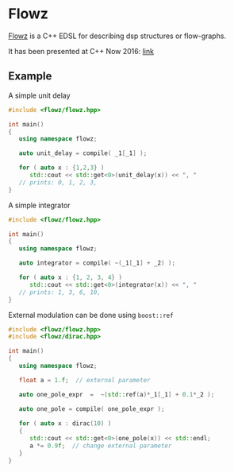# Flowz

[Flowz](flowz/README.md) is a C++ EDSL for describing dsp structures or flow-graphs.

It has been presented at C++ Now 2016: [link](https://www.youtube.com/watch?v=54s43D83iC8)

## Example

A simple unit delay
```c++
#include <flowz/flowz.hpp>

int main()
{
   using namespace flowz;

   auto unit_delay = compile( _1[_1] );

   for ( auto x : {1,2,3} )
      std::cout << std::get<0>(unit_delay(x)) << ", "
   // prints: 0, 1, 2, 3,
}
```

A simple integrator
```c++
#include <flowz/flowz.hpp>

int main()
{
   using namespace flowz;

   auto integrator = compile( ~(_1[_1] + _2) );

   for ( auto x : {1, 2, 3, 4} )
      std::cout << std::get<0>(integrator(x)) << ", "
   // prints: 1, 3, 6, 10,
}
```


External modulation can be done using `boost::ref`
```c++
#include <flowz/flowz.hpp>
#include <flowz/dirac.hpp>

int main()
{
   using namespace flowz;

   float a = 1.f;  // external parameter

   auto one_pole_expr  =  ~(std::ref(a)*_1[_1] + 0.1*_2 );

   auto one_pole = compile( one_pole_expr );
   
   for ( auto x : dirac(10) )
   {
      std::cout << std::get<0>(one_pole(x)) << std::endl;
      a *= 0.9f;  // change external parameter
   }
}
```
